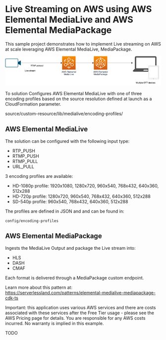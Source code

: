 
# Live Streaming on AWS using AWS Elemental MediaLive and AWS Elemental MediaPackage

This sample project demonstrates how to implement Live streaming on AWS at scale leveraging AWS Elemental MediaLive, MediaPackage.

![Concept](img/diagram.drawio.png)

To solution Configures AWS Elemental MediaLive with one of three encoding profiles based on the source resolution defined at launch as a CloudFormation parameter.

  source/custom-resource/lib/medialive/encoding-profiles/

## AWS Elemental MediaLive

The solution can be configured with the following input type:

- RTP_PUSH
- RTMP_PUSH
- RTMP_PULL
- URL_PULL

3 encoding profiles are available:

- HD-1080p profile: 1920x1080, 1280x720, 960x540, 768x432, 640x360, 512x288
- HD-720p profile: 1280x720, 960x540, 768x432, 640x360, 512x288
- SD-540p profile: 960x540, 768x432, 640x360, 512x288

The profiles are defined in JSON and and can be found in:

```
config/encoding-profiles
```

## AWS Elemental MediaPackage

Ingests the MediaLive Output and package the Live stream into:

- HLS
- DASH
- CMAF

Each format is delivered through a MediaPackage custom endpoint.

Learn more about this pattern at: https://serverlessland.com/patterns/elemental-medialive-mediapackage-cdk-ts

Important: this application uses various AWS services and there are costs associated with these services after the Free Tier usage - please see the AWS Pricing page for details. You are responsible for any AWS costs incurred. No warranty is implied in this example.


TODO
